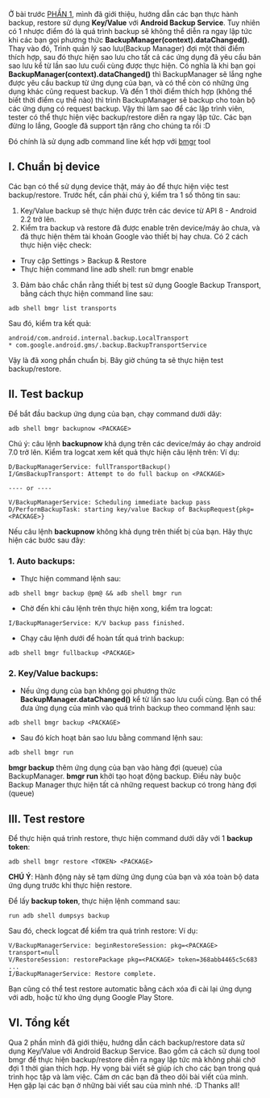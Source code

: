 Ở bài trước [PHẦN 1](https://viblo.asia/p/backuprestore-sao-luuphuc-hoi-du-lieu-su-dung-key-value-pairs-with-android-backup-service-phan-1-oOVlYqwrl8W), mình đã giới thiệu, hướng dẫn các bạn thực hành backup, restore sử dụng **Key/Value** với **Android Backup Service**. Tuy nhiên có 1 nhược điểm đó là quá trình backup sẽ không thể diễn ra ngay lập tức khi các bạn gọi phương thức **BackupManager(context).dataChanged()**. Thay vào đó, Trình quản lý sao lưu(Backup Manager) đợi một thời điểm thích hợp, sau đó thực hiện sao lưu cho tất cả các ứng dụng đã yêu cầu bản sao lưu kể từ lần sao lưu cuối cùng được thực hiện. Có nghĩa là khi bạn gọi **BackupManager(context).dataChanged()** thì BackupManager sẽ lắng nghe được yêu cầu backup từ ứng dụng của bạn, và có thể còn có những ứng dụng khác cũng request backup. Và đến 1 thời điểm thích hợp (không thể biết thời điểm cụ thể nào) thì trình BackupManager sẽ backup cho toàn bộ các ứng dụng có request backup.
Vậy thì làm sao để các lập trình viên, tester có thể thực hiện việc backup/restore diễn ra ngay lập tức. Các bạn đừng lo lắng, Google đã support tận răng cho chúng ta rồi :D

Đó chính là sử dụng adb command line kết hợp với [bmgr](https://developer.android.com/studio/command-line/bmgr) tool
## I. Chuẩn bị device
Các bạn có thể sử dụng device thật, máy ảo để thực hiện việc test backup/restore. Trước hết, cần phải chú ý, kiểm tra 1 số thông tin sau:
1. Key/Value backup sẽ thực hiện được trên các device từ API 8 - Android 2.2 trở lên.
2. Kiểm tra backup và restore đã được enable trên device/máy ảo chưa, và đã thực hiện thêm tài khoản Google vào thiết bị hay chưa. Có 2 cách thực hiện việc check:
 + Truy cập Settings > Backup & Restore
 + Thực hiện command line adb shell: run bmgr enable
3. Đảm bảo chắc chắn rằng thiết bị test sử dụng Google Backup Transport, bằng cách thực hiện command line sau:
```
adb shell bmgr list transports
```
Sau đó, kiểm tra kết quả:
```
android/com.android.internal.backup.LocalTransport
* com.google.android.gms/.backup.BackupTransportService
```

Vậy là đã xong phần chuẩn bị. Bây giờ chúng ta sẽ thực hiện test backup/restore.
## II. Test backup
Để bắt đầu backup ứng dụng của bạn, chạy command dưới dây:
```
adb shell bmgr backupnow <PACKAGE>
```
Chú ý: câu lệnh **backupnow** khả dụng trên các device/máy áo chạy android 7.0 trở lên.
Kiểm tra logcat xem kết quả thực hiện câu lệnh trên:
Ví dụ:
```
D/BackupManagerService: fullTransportBackup()
I/GmsBackupTransport: Attempt to do full backup on <PACKAGE>

---- or ----

V/BackupManagerService: Scheduling immediate backup pass
D/PerformBackupTask: starting key/value Backup of BackupRequest{pkg=<PACKAGE>}
```
Nếu câu lệnh **backupnow** không khả dụng trên thiết bị của bạn. Hãy thực hiện các bước sau đây:
### 1. Auto backups:
- Thực hiện command lệnh sau:
```
adb shell bmgr backup @pm@ && adb shell bmgr run
```
- Chờ đến khi câu lệnh trên thực hiện xong, kiểm tra logcat:
```
I/BackupManagerService: K/V backup pass finished.
```
- Chạy câu lệnh dưới để hoàn tất quá trình backup:
```
adb shell bmgr fullbackup <PACKAGE>
```
### 2. Key/Value backups:
- Nếu ứng dụng của bạn không gọi phương thức **BackupManager.dataChanged()** kể từ lần sao lưu cuối cùng. Bạn có thể đưa ứng dụng của mình vào quá trình backup theo command lệnh sau:
```
adb shell bmgr backup <PACKAGE>
```
- Sau đó kích hoạt bản sao lưu bằng command lệnh sau:
```
adb shell bmgr run
```
**bmgr backup** thêm ứng dụng của bạn vào hàng đợi (queue) của BackupManager. **bmgr run** khởi tạo hoạt động backup. Điều này buộc Backup Manager thực hiện tất cả những request backup có trong hàng đợi (queue)

## III. Test restore
Để thực hiện quá trình restore, thực hiện command dưới dây với 1 **backup token**:
```
adb shell bmgr restore <TOKEN> <PACKAGE>
```
**CHÚ Ý**: Hành động này sẽ tạm dừng ứng dụng của bạn và xóa toàn bộ data ứng dụng trước khi thực hiện restore.

Để lấy **backup token**, thực hiện lệnh command sau:
```
run adb shell dumpsys backup
```

Sau đó, check logcat để kiểm tra quá trình restore:
Ví dụ:
```
V/BackupManagerService: beginRestoreSession: pkg=<PACKAGE> transport=null
V/RestoreSession: restorePackage pkg=<PACKAGE> token=368abb4465c5c683
...
I/BackupManagerService: Restore complete.
```
Bạn cũng có thể test restore automatic bằng cách xóa đi cài lại ứng dụng với adb, hoặc từ kho ứng dụng Google Play Store.

## VI. Tổng kết
Qua 2 phần mình đã giới thiệu, hướng dẫn cách backup/restore data sử dụng Key/Value với Android Backup Service. Bao gồm cả cách sử dụng tool bmgr để thực hiện backup/restore diễn ra ngay lập tức mà không phải chờ đợi 1 thời gian thích hợp. Hy vọng bài viết sẽ giúp ích cho các bạn trong quá trình học tập và làm việc. Cám ơn các bạn đã theo dõi bài viết của mình. Hẹn gặp lại các bạn ở những bài viết sau của mình nhé. :D
Thanks all!